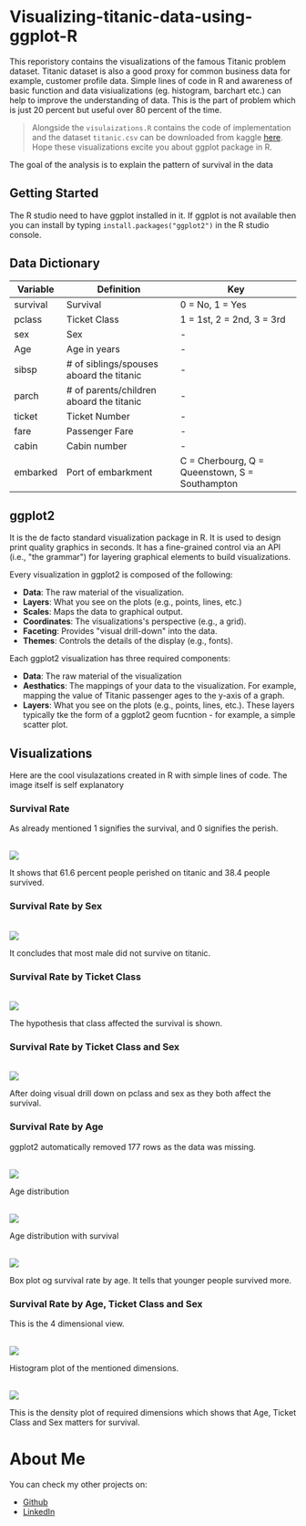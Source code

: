 # Visualizing-titanic-data-using-ggplot-R
This reporistory contains the visualizations of the famous Titanic problem dataset. Titanic dataset is also a good proxy for common business data for example, customer profile data. Simple lines of code in R and awareness of basic function and data visiualizations (eg. histogram, barchart etc.) can help to improve the understanding of data. This is the part of problem which is just 20 percent but useful over 80 percent of the time. 
> Alongside the ```visulaizations.R``` contains the code of implementation and the dataset ```titanic.csv``` can be downloaded from kaggle [here](https://www.kaggle.com/c/titanic/data). Hope these visualizations excite you about ggplot package in R.

The goal of the analysis is to explain the pattern of survival in the data


## Getting Started
The R studio need to have ggplot installed in it. If ggplot is not available then you can install by typing ```install.packages("ggplot2")``` in the R studio console. 

## Data Dictionary


| Variable  | Definition | Key |
| ------------- | ------------- | ------------- |
| survival  | Survival  | 0 = No, 1 = Yes  |
| pclass  | Ticket Class  | 1 = 1st, 2 = 2nd, 3 = 3rd  |
| sex  | Sex  | -  |
| Age  | Age in years  | -  |
| sibsp  | # of siblings/spouses aboard the titanic | -  |
| parch  | # of parents/children aboard the titanic | -  |
| ticket  | Ticket Number | -  |
| fare  | Passenger Fare | -  |
| cabin  | Cabin number | -  |
| embarked  | Port of embarkment | C = Cherbourg, Q = Queenstown, S = Southampton  |

## ggplot2
It is the de facto standard visualization package in R. It is used to design print quality graphics in seconds. It has a fine-grained control via an API (i.e., "the grammar") for layering graphical elements to build visualizations. 

Every visualization in ggplot2 is composed of the following:

* <b>Data</b>: The raw material of the visualization.
* <b>Layers</b>: What you see on the plots (e.g., points, lines, etc.)
* <b>Scales</b>: Maps the data to graphical output.
* <b>Coordinates</b>: The visualizations's perspective (e.g., a grid).
* <b>Faceting</b>: Provides "visual drill-down" into the data.
* <b>Themes</b>: Controls the details of the display (e.g., fonts).

Each ggplot2  visualization has three required components:

* <b>Data</b>: The raw material of the visualization
* <b>Aesthatics</b>: The mappings of your data to the visualization. For example, mapping the value of Titanic passenger ages to the y-axis of a graph.
* <b>Layers</b>: What you see on the plots (e.g., points, lines, etc.). These layers typically tke the form of a ggplot2 geom fucntion - for example, a simple scatter plot.

## Visualizations

Here are the cool visulazations created in R with simple lines of code. The image itself is self explanatory

### Survival Rate

As already mentioned 1 signifies the survival, and 0 signifies the perish.

<br>
<img src ="visualizations/Survival Rate_png.png">
<br>

It shows that 61.6 percent people perished on titanic and 38.4 people survived. 

### Survival Rate by Sex

<br>
<img src ="visualizations/Survival Rate by Sex.png">
<br>

It concludes that most male did not survive on titanic.

### Survival Rate by Ticket Class

<br>
<img src ="visualizations/Survival Rate by Pclass.png.png">
<br>

The hypothesis that class affected the survival is shown.

### Survival Rate by Ticket Class and Sex

<br>
<img src ="visualizations/Survival Rate by Pclass and sex.png">
<br>

After doing visual drill down on pclass and sex as they both affect the survival.

### Survival Rate by Age

ggplot2 automatically removed 177 rows as the data was missing.

<br>
<img src ="visualizations/Titanic Age Distribution.png">
<br>

Age distribution

<br>
<img src ="visualizations/Titanic Survival Rates by Age.png">
<br>

Age distribution with survival

<br>
<img src ="visualizations/Titanic Survival Rates by Age box_plot.png">
<br>

Box plot og survival rate by age. It tells that younger people survived more.

### Survival Rate by Age, Ticket Class and Sex

This is the 4 dimensional view.

<br>
<img src ="visualizations/Titanic Survival Rates by Age, Pclass and Sex histogram.png">
<br>

Histogram plot of the mentioned dimensions.

<br>
<img src ="visualizations/Titanic Survival Rates by Age, Pclass and Sex.png">
<br>

This is the density plot of required dimensions which shows that Age, Ticket Class and Sex matters for survival. 

# About Me

You can check my other projects on:
* [Github](https://github.com/riturajkush)
* [LinkedIn](https://www.linkedin.com/in/rajkush/)












